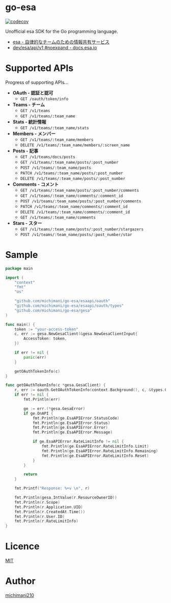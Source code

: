 go-esa
===

[![codecov](https://codecov.io/gh/michimani/go-esa/branch/main/graph/badge.svg?token=JL9T8F4GBX)](https://codecov.io/gh/michimani/go-esa)  

Unofficial esa SDK for the Go programming language.

- [esa - 自律的なチームのための情報共有サービス](https://esa.io/)
- [dev/esa/api/v1 #noexpand - docs.esa.io](https://docs.esa.io/posts/102)

# Supported APIs

Progress of supporting APIs...

- **OAuth - 認証と認可**
  - `GET /oauth/token/info`
- **Teams - チーム**
  - `GET /v1/teams`
  - `GET /v1/teams/:team_name`
- **Stats - 統計情報**
  - `GET /v1/teams/:team_name/stats`
- **Members - メンバー**
  - `GET /v1/teams/:team_name/members`
  - `DELETE /v1/teams/:team_name/members/:screen_name`
- **Posts - 記事**
  - `GET /v1/teams/docs/posts`
  - `GET /v1/teams/:team_name/posts/:post_number`
  - `POST /v1/teams/:team_name/posts`
  - `PATCH /v1/teams/:team_name/posts/:post_number`
  - `DELETE /v1/teams/:team_name/posts/:post_number`
- **Comments - コメント**
  - `GET /v1/teams/:team_name/posts/:post_number/comments`
  - `GET /v1/teams/:team_name/comments/:comment_id`
  - `POST /v1/teams/:team_name/posts/:post_number/comments`
  - `PATCH /v1/teams/:team_name/comments/:comment_id`
  - `DELETE /v1/teams/:team_name/comments/:comment_id`
  - `GET /v1/teams/:team_name/comments`
- **Stars - スター**
  - `GET /v1/teams/:team_name/posts/:post_number/stargazers`
  - `POST /v1/teams/:team_name/posts/:post_number/star`

# Sample

```go
package main

import (
	"context"
	"fmt"
	"os"

	"github.com/michimani/go-esa/esaapi/oauth"
	"github.com/michimani/go-esa/esaapi/oauth/types"
	"github.com/michimani/go-esa/gesa"
)

func main() {
	token := "your-access-token"
	c, err := gesa.NewGesaClient(&gesa.NewGesaClientInput{
		AccessToken: token,
	})

	if err != nil {
		panic(err)
	}

	getOAuthTokenInfo(c)
}

func getOAuthTokenInfo(c *gesa.GesaClient) {
	r, err := oauth.GetOAuthTokenInfo(context.Background(), c, &types.GetOAuthTokenInfoInput{})
	if err != nil {
		fmt.Println(err)

		ge := err.(*gesa.GesaError)
		if ge.OnAPI {
			fmt.Println(ge.EsaAPIError.StatusCode)
			fmt.Println(ge.EsaAPIError.Status)
			fmt.Println(ge.EsaAPIError.Error)
			fmt.Println(ge.EsaAPIError.Message)

			if ge.EsaAPIError.RateLimitInfo != nil {
				fmt.Println(ge.EsaAPIError.RateLimitInfo.Limit)
				fmt.Println(ge.EsaAPIError.RateLimitInfo.Remaining)
				fmt.Println(ge.EsaAPIError.RateLimitInfo.Reset)
			}
		}

		return
	}

	fmt.Printf("Response: %+v \n", r)

	fmt.Println(gesa.IntValue(r.ResourceOwnerID))
	fmt.Println(r.Scope)
	fmt.Println(r.Application.UID)
	fmt.Println(r.CreatedAt.Time())
	fmt.Println(r.User.ID)
	fmt.Println(r.RateLimitInfo)
}
```

# Licence

[MIT](https://github.com/michimani/go-esa/blob/main/LICENCE)

# Author

[michimani210](https://twitter.com/michimani210)

